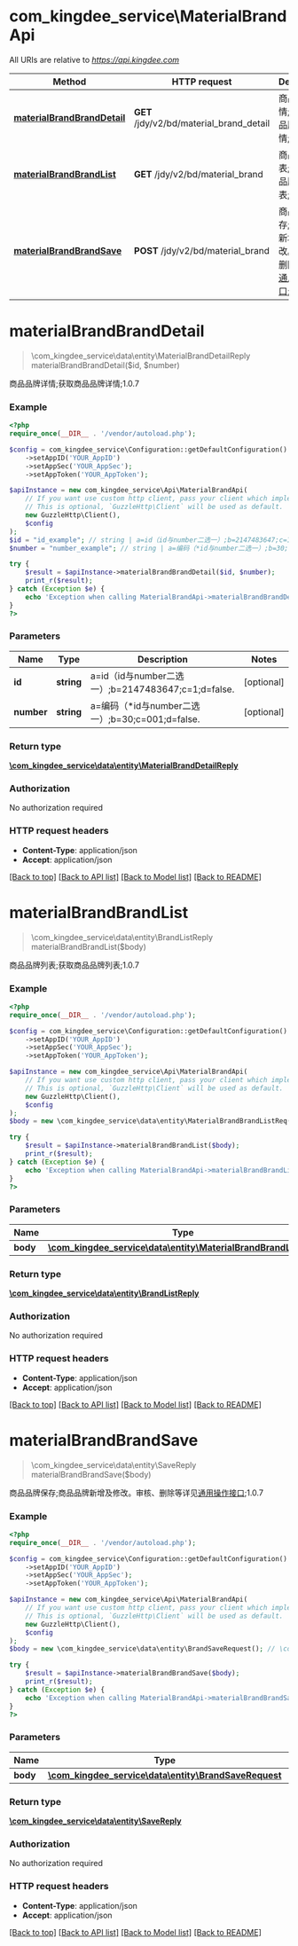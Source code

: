 # com_kingdee_service\MaterialBrandApi

All URIs are relative to *https://api.kingdee.com*

Method | HTTP request | Description
------------- | ------------- | -------------
[**materialBrandBrandDetail**](MaterialBrandApi.md#materialBrandBrandDetail) | **GET** /jdy/v2/bd/material_brand_detail | 商品品牌详情;获取商品品牌详情;1.0.7
[**materialBrandBrandList**](MaterialBrandApi.md#materialBrandBrandList) | **GET** /jdy/v2/bd/material_brand | 商品品牌列表;获取商品品牌列表;1.0.7
[**materialBrandBrandSave**](MaterialBrandApi.md#materialBrandBrandSave) | **POST** /jdy/v2/bd/material_brand | 商品品牌保存;商品品牌新增及修改。审核、删除等详见[通用操作接口](https://open.jdy.com/#/files/api/detail?index&#x3D;2&amp;categrayId&#x3D;3cc8ee9a663e11eda5c84b5d383a2b93&amp;id&#x3D;9e804b8c712511eda0b39f724d124b07);1.0.7


# **materialBrandBrandDetail**
> \com_kingdee_service\data\entity\MaterialBrandDetailReply materialBrandBrandDetail($id, $number)

商品品牌详情;获取商品品牌详情;1.0.7

### Example
```php
<?php
require_once(__DIR__ . '/vendor/autoload.php');

$config = com_kingdee_service\Configuration::getDefaultConfiguration()
    ->setAppID('YOUR_AppID')
    ->setAppSec('YOUR_AppSec');
    ->setAppToken('YOUR_AppToken');

$apiInstance = new com_kingdee_service\Api\MaterialBrandApi(
    // If you want use custom http client, pass your client which implements `GuzzleHttp\ClientInterface`.
    // This is optional, `GuzzleHttp\Client` will be used as default.
    new GuzzleHttp\Client(),
    $config
);
$id = "id_example"; // string | a=id（id与number二选一）;b=2147483647;c=1;d=false.
$number = "number_example"; // string | a=编码（*id与number二选一）;b=30;c=001;d=false.

try {
    $result = $apiInstance->materialBrandBrandDetail($id, $number);
    print_r($result);
} catch (Exception $e) {
    echo 'Exception when calling MaterialBrandApi->materialBrandBrandDetail: ', $e->getMessage(), PHP_EOL;
}
?>
```

### Parameters

Name | Type | Description  | Notes
------------- | ------------- | ------------- | -------------
 **id** | **string**| a&#x3D;id（id与number二选一）;b&#x3D;2147483647;c&#x3D;1;d&#x3D;false. | [optional]
 **number** | **string**| a&#x3D;编码（*id与number二选一）;b&#x3D;30;c&#x3D;001;d&#x3D;false. | [optional]

### Return type

[**\com_kingdee_service\data\entity\MaterialBrandDetailReply**](../Model/MaterialBrandDetailReply.md)

### Authorization

No authorization required

### HTTP request headers

 - **Content-Type**: application/json
 - **Accept**: application/json

[[Back to top]](#) [[Back to API list]](../../README.md#documentation-for-api-endpoints) [[Back to Model list]](../../README.md#documentation-for-models) [[Back to README]](../../README.md)

# **materialBrandBrandList**
> \com_kingdee_service\data\entity\BrandListReply materialBrandBrandList($body)

商品品牌列表;获取商品品牌列表;1.0.7

### Example
```php
<?php
require_once(__DIR__ . '/vendor/autoload.php');

$config = com_kingdee_service\Configuration::getDefaultConfiguration()
    ->setAppID('YOUR_AppID')
    ->setAppSec('YOUR_AppSec');
    ->setAppToken('YOUR_AppToken');

$apiInstance = new com_kingdee_service\Api\MaterialBrandApi(
    // If you want use custom http client, pass your client which implements `GuzzleHttp\ClientInterface`.
    // This is optional, `GuzzleHttp\Client` will be used as default.
    new GuzzleHttp\Client(),
    $config
);
$body = new \com_kingdee_service\data\entity\MaterialBrandBrandListReq(); // \com_kingdee_service\data\entity\MaterialBrandBrandListReq | 

try {
    $result = $apiInstance->materialBrandBrandList($body);
    print_r($result);
} catch (Exception $e) {
    echo 'Exception when calling MaterialBrandApi->materialBrandBrandList: ', $e->getMessage(), PHP_EOL;
}
?>
```

### Parameters

Name | Type | Description  | Notes
------------- | ------------- | ------------- | -------------
 **body** | [**\com_kingdee_service\data\entity\MaterialBrandBrandListReq**](../Model/MaterialBrandBrandListReq.md)|  | [optional]

### Return type

[**\com_kingdee_service\data\entity\BrandListReply**](../Model/BrandListReply.md)

### Authorization

No authorization required

### HTTP request headers

 - **Content-Type**: application/json
 - **Accept**: application/json

[[Back to top]](#) [[Back to API list]](../../README.md#documentation-for-api-endpoints) [[Back to Model list]](../../README.md#documentation-for-models) [[Back to README]](../../README.md)

# **materialBrandBrandSave**
> \com_kingdee_service\data\entity\SaveReply materialBrandBrandSave($body)

商品品牌保存;商品品牌新增及修改。审核、删除等详见[通用操作接口](https://open.jdy.com/#/files/api/detail?index=2&categrayId=3cc8ee9a663e11eda5c84b5d383a2b93&id=9e804b8c712511eda0b39f724d124b07);1.0.7

### Example
```php
<?php
require_once(__DIR__ . '/vendor/autoload.php');

$config = com_kingdee_service\Configuration::getDefaultConfiguration()
    ->setAppID('YOUR_AppID')
    ->setAppSec('YOUR_AppSec');
    ->setAppToken('YOUR_AppToken');

$apiInstance = new com_kingdee_service\Api\MaterialBrandApi(
    // If you want use custom http client, pass your client which implements `GuzzleHttp\ClientInterface`.
    // This is optional, `GuzzleHttp\Client` will be used as default.
    new GuzzleHttp\Client(),
    $config
);
$body = new \com_kingdee_service\data\entity\BrandSaveRequest(); // \com_kingdee_service\data\entity\BrandSaveRequest | 

try {
    $result = $apiInstance->materialBrandBrandSave($body);
    print_r($result);
} catch (Exception $e) {
    echo 'Exception when calling MaterialBrandApi->materialBrandBrandSave: ', $e->getMessage(), PHP_EOL;
}
?>
```

### Parameters

Name | Type | Description  | Notes
------------- | ------------- | ------------- | -------------
 **body** | [**\com_kingdee_service\data\entity\BrandSaveRequest**](../Model/BrandSaveRequest.md)|  |

### Return type

[**\com_kingdee_service\data\entity\SaveReply**](../Model/SaveReply.md)

### Authorization

No authorization required

### HTTP request headers

 - **Content-Type**: application/json
 - **Accept**: application/json

[[Back to top]](#) [[Back to API list]](../../README.md#documentation-for-api-endpoints) [[Back to Model list]](../../README.md#documentation-for-models) [[Back to README]](../../README.md)

